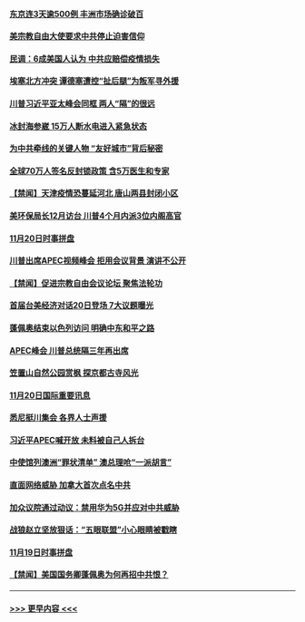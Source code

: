 #### [东京连3天逾500例 丰洲市场确诊破百](../pages/prog202/a102992089.md?t=11212103) 
#### [美宗教自由大使要求中共停止迫害信仰](../pages/prog202/a102992042.md?t=11212103) 
#### [民调：6成美国人认为 中共应赔偿疫情损失](../pages/prog202/a102992024.md?t=11212103) 
#### [埃塞北方冲突 谭德塞遭控“扯后腿”为叛军寻外援](../pages/prog202/a102991999.md?t=11212103) 
#### [川普习近平亚太峰会同框 两人“隔”的很远](../pages/prog202/a102991988.md?t=11212103) 
#### [冰封海参崴 15万人断水电进入紧急状态](../pages/prog202/a102991965.md?t=11212103) 
#### [为中共牵线的关键人物 “友好城市”背后秘密](../pages/prog202/a102991931.md?t=11212103) 
#### [全球70万人签名反封锁政策 含5万医生和专家](../pages/prog202/a102991871.md?t=11212103) 
#### [【禁闻】天津疫情恐蔓延河北 唐山两县封闭小区](../pages/prog202/a102991789.md?t=11212103) 
#### [美环保局长12月访台 川普4个月内派3位内阁高官](../pages/prog202/a102991701.md?t=11212103) 
#### [11月20日时事拼盘](../pages/prog202/a102991773.md?t=11212103) 
#### [川普出席APEC视频峰会 拒用会议背景 演讲不公开](../pages/prog202/a102991689.md?t=11212103) 
#### [【禁闻】促进宗教自由会议论坛 聚焦法轮功](../pages/prog202/a102991735.md?t=11212103) 
#### [首届台美经济对话20日登场 7大议题曝光](../pages/prog202/a102991592.md?t=11212103) 
#### [蓬佩奥结束以色列访问 明确中东和平之路](../pages/prog202/a102991578.md?t=11212103) 
#### [APEC峰会 川普总统隔三年再出席](../pages/prog202/a102991540.md?t=11212103) 
#### [笠置山自然公园赏枫 探京都古寺风光](../pages/prog202/a102991523.md?t=11212103) 
#### [11月20日国际重要讯息](../pages/prog202/a102991427.md?t=11212103) 
#### [悉尼挺川集会 各界人士声援](../pages/prog202/a102991417.md?t=11212103) 
#### [习近平APEC喊开放 未料被自己人拆台](../pages/prog202/a102991199.md?t=11212103) 
#### [中使馆列澳洲“罪状清单” 澳总理呛“一派胡言”](../pages/prog202/a102990961.md?t=11212103) 
#### [直面网络威胁 加拿大首次点名中共](../pages/prog202/a102991001.md?t=11212103) 
#### [加众议院通过动议：禁用华为5G并应对中共威胁](../pages/prog202/a102990921.md?t=11212103) 
#### [战狼赵立坚放狠话：“五眼联盟”小心眼睛被戳瞎](../pages/prog202/a102990885.md?t=11212103) 
#### [11月19日时事拼盘](../pages/prog202/a102990955.md?t=11212103) 
#### [【禁闻】美国国务卿蓬佩奥为何再招中共恨？](../pages/prog202/a102990906.md?t=11212103) 

----
#### [ >>> 更早内容 <<< ](../indexes/prog202-earlier.md)
